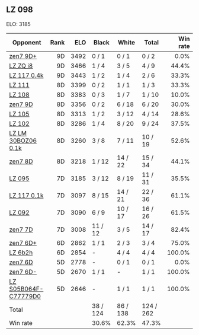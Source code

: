 ## LZ 098 ##

ELO: 3185

Opponent | Rank | ELO | Black | White | Total | Win rate
---------|-----:|----:|-------|-------|-------|-------:
[zen7 9D+](zen7%209D+.md) | 9D | 3492 | 0 / 1 | 0 / 1 | 0 / 2 | 0.0%
[LZ ZQ i8](LZ%20ZQ%20i8.md) | 9D | 3466 | 1 / 4 | 3 / 5 | 4 / 9 | 44.4%
[LZ 117 0.4k](LZ%20117%200.4k.md) | 9D | 3443 | 1 / 2 | 1 / 4 | 2 / 6 | 33.3%
[LZ 111](LZ%20111.md) | 8D | 3399 | 0 / 2 | 1 / 1 | 1 / 3 | 33.3%
[LZ 108](LZ%20108.md) | 8D | 3383 | 0 / 3 | 1 / 7 | 1 / 10 | 10.0%
[zen7 9D](zen7%209D.md) | 8D | 3356 | 0 / 2 | 6 / 18 | 6 / 20 | 30.0%
[LZ 105](LZ%20105.md) | 8D | 3313 | 1 / 2 | 3 / 12 | 4 / 14 | 28.6%
[LZ 102](LZ%20102.md) | 8D | 3286 | 1 / 4 | 8 / 20 | 9 / 24 | 37.5%
[LZ LM 30BOZ06 0.1k](LZ%20LM%2030BOZ06%200.1k.md) | 8D | 3260 | 3 / 8 | 7 / 11 | 10 / 19 | 52.6%
[zen7 8D](zen7%208D.md) | 8D | 3218 | 1 / 12 | 14 / 22 | 15 / 34 | 44.1%
[LZ 095](LZ%20095.md) | 7D | 3185 | 3 / 12 | 8 / 19 | 11 / 31 | 35.5%
[LZ 117 0.1k](LZ%20117%200.1k.md) | 7D | 3097 | 8 / 15 | 14 / 21 | 22 / 36 | 61.1%
[LZ 092](LZ%20092.md) | 7D | 3090 | 6 / 9 | 10 / 17 | 16 / 26 | 61.5%
[zen7 7D](zen7%207D.md) | 7D | 3008 | 11 / 12 | 3 / 5 | 14 / 17 | 82.4%
[zen7 6D+](zen7%206D+.md) | 6D | 2862 | 1 / 1 | 2 / 3 | 3 / 4 | 75.0%
[LZ 6b2h](LZ%206b2h.md) | 6D | 2854 | - | 4 / 4 | 4 / 4 | 100.0%
[zen7 6D](zen7%206D.md) | 5D | 2778 | - | 0 / 1 | 0 / 1 | 0.0%
[zen7 6D-](zen7%206D-.md) | 5D | 2670 | 1 / 1 | - | 1 / 1 | 100.0%
[LZ S05B064F-C77779D0](LZ%20S05B064F-C77779D0.md) | 5D | 2646 | - | 1 / 1 | 1 / 1 | 100.0%
Total | | | 38 / 124 | 86 / 138 | 124 / 262 | 
Win rate| | | 30.6% | 62.3% | 47.3% | 
